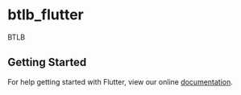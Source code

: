 # btlb_flutter

BTLB

## Getting Started

For help getting started with Flutter, view our online
[documentation](https://flutter.io/).
